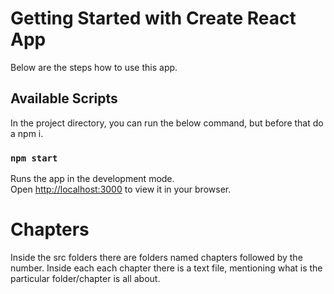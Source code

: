 # Getting Started with Create React App

Below are the steps how to use this app.

## Available Scripts

In the project directory, you can run the below command, but before that do a npm i.

### `npm start`

Runs the app in the development mode.\
Open [http://localhost:3000](http://localhost:3000) to view it in your browser.

# Chapters
Inside the src folders there are folders named chapters followed by the number.
Inside each each chapter there is a text file, mentioning what is the particular folder/chapter is all about.
